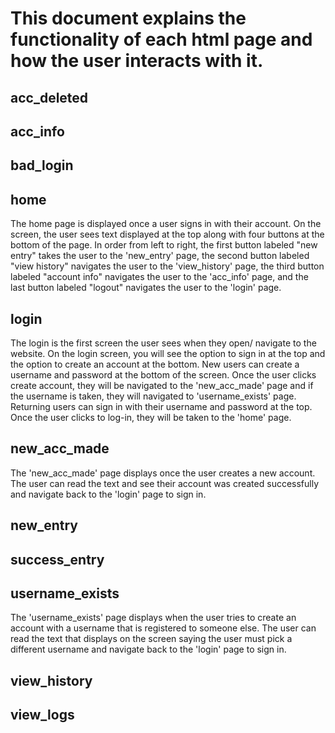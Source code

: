 # This document explains the functionality of each html page and how the user interacts with it.

## acc_deleted

## acc_info

## bad_login

## home
The home page is displayed once a user signs in with their account. On the screen, the user sees text displayed at the top along with four buttons at the bottom of the page. In order from left to right, the first button labeled "new entry" takes the user to the 'new_entry' page, the second button labeled "view history" navigates the user to the 'view_history' page, the third button labeled "account info" navigates the user to the 'acc_info' page, and the last button labeled "logout" navigates the user to the 'login' page.

## login
The login is the first screen the user sees when they open/ navigate to the website. On the login screen, you will see the option to sign in at the top and the option to create an account at the bottom. New users can create a username and password at the bottom of the screen. Once the user clicks create account, they will be navigated to the 'new_acc_made' page and if the username is taken, they will navigated to 'username_exists' page. Returning users can sign in with their username and password at the top. Once the user clicks to log-in, they will be taken to the 'home' page.  

## new_acc_made
The 'new_acc_made' page displays once the user creates a new account. The user can read the text and see their account was created successfully and navigate back to the 'login' page to sign in. 

## new_entry

## success_entry

## username_exists
The 'username_exists' page displays when the user tries to create an account with a username that is registered to someone else. The user can read the text that displays on the screen saying the user must pick a different username and navigate back to the 'login' page to sign in.

## view_history

## view_logs
